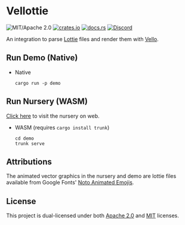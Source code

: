 # Vellottie

![MIT/Apache 2.0](https://img.shields.io/badge/license-MIT%2FApache-blue.svg)
[![crates.io](https://img.shields.io/crates/v/vellottie.svg)](https://crates.io/crates/vellottie)
[![docs.rs](https://img.shields.io/docsrs/vellottie)](https://docs.rs/vellottie)
[![Discord](https://img.shields.io/discord/913957940560531456.svg?label=&logo=discord&logoColor=ffffff&color=7389D8&labelColor=6A7EC2)](https://discord.gg/zrjnQzdjCB)

An integration to parse [Lottie](https://airbnb.io/lottie) files and render them with [Vello](https://vello.dev).

## Run Demo (Native)

- Native

  ```shell
  cargo run -p demo
  ```

## Run Nursery (WASM)

[Click here](https://vectorgameexperts.github.io/vellottie/) to visit the nursery on web.

- WASM (requires `cargo install trunk`)

  ```shell
  cd demo
  trunk serve
  ```

## Attributions

The animated vector graphics in the nursery and demo are lottie files available from Google Fonts' [Noto Animated Emojis](https://googlefonts.github.io/noto-emoji-animation/documentation).

## License

This project is dual-licensed under both [Apache 2.0](LICENSE-APACHE) and [MIT](LICENSE-MIT) licenses.
